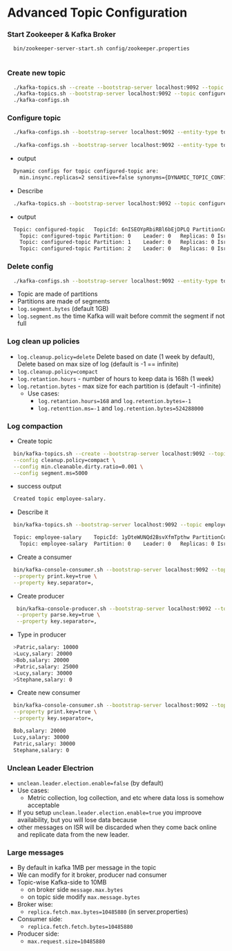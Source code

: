 # Advanced Topic Configuration

### Start Zookeeper & Kafka Broker
```bash
  bin/zookeeper-server-start.sh config/zookeeper.properties
  
```

### Create new topic
```bash
  ./kafka-topics.sh --create --bootstrap-server localhost:9092 --topic configured-topic --replication-factor 1 --partitions 3
  ./kafka-topics.sh --bootstrap-server localhost:9092 --topic configured-topic --describe
  ./kafka-configs.sh
```

### Configure topic
```bash
  ./kafka-configs.sh --bootstrap-server localhost:9092 --entity-type topics --entity-name configured-topic --alter --add-config min.insync.replicas=2
  
  ./kafka-configs.sh --bootstrap-server localhost:9092 --entity-type topics --entity-name configured-topic --describe
```
- output
```bash
  Dynamic configs for topic configured-topic are:
    min.insync.replicas=2 sensitive=false synonyms={DYNAMIC_TOPIC_CONFIG:min.insync.replicas=2, DEFAULT_CONFIG:min.insync.replicas=1} 
```
- Describe
```bash
  ./kafka-topics.sh --bootstrap-server localhost:9092 --topic configured-topic --describe 
```
- output
```bash
  Topic: configured-topic	TopicId: 6nISEOYpRbiRBl6bEjDPLQ	PartitionCount: 3	ReplicationFactor: 1	Configs: min.insync.replicas=2
	Topic: configured-topic	Partition: 0	Leader: 0	Replicas: 0	Isr: 0
	Topic: configured-topic	Partition: 1	Leader: 0	Replicas: 0	Isr: 0
	Topic: configured-topic	Partition: 2	Leader: 0	Replicas: 0	Isr: 0 
```

### Delete config
```bash
  ./kafka-configs.sh --bootstrap-server localhost:9092 --entity-type topics --entity-name configured-topic --alter --delete-config min.insync.replicas
```
- Topic are made of partitions
- Partitions are made of segments
- `log.segment.bytes` (default 1GB)
- `log.segment.ms` the time Kafka will wait before commit the segment if not full

### Log clean up policies
- `log.cleanup.policy=delete` Delete based on date (1 week by default), Delete based on max size of log (default is -1 == infinite)
- `log.cleanup.policy=compact`
- `log.retantion.hours` - number of hours to keep data is 168h (1 week)
- `log.retantion.bytes` - max size for each partition is (default -1 -infinite)
  - Use cases:
    - `log.retantion.hours=168` and `log.retention.bytes=-1`
    - `log.retenttion.ms=-1` and `log.retention.bytes=524288000`

### Log compaction
- Create topic
```bash
  bin/kafka-topics.sh --create --bootstrap-server localhost:9092 --topic employee-salary --replication-factor 1 --partitions 1 \
  --config cleanup.policy=compact \
  --config min.cleanable.dirty.ratio=0.001 \
  --config segment.ms=5000
```
- success output
```bash
  Created topic employee-salary. 
```
- Describe it
```bash
  bin/kafka-topics.sh --bootstrap-server localhost:9092 --topic employee-salary --describe 
```
```bash
  Topic: employee-salary	TopicId: 1yDteWUNQd2BsvXfmTpthw	PartitionCount: 1	ReplicationFactor: 1	Configs: cleanup.policy=compact,min.cleanable.dirty.ratio=0.001,segment.ms=5000
	Topic: employee-salary	Partition: 0	Leader: 0	Replicas: 0	Isr: 0
```
- Create a consumer
```bash
  bin/kafka-console-consumer.sh --bootstrap-server localhost:9092 --topic employee-salary --from-beginning \
  --property print.key=true \
  --property key.separator=,
```
- Create producer
```bash
   bin/kafka-console-producer.sh --bootstrap-server localhost:9092 --topic employee-salary \
   --property parse.key=true \
   --property key.separator=,
```
- Type in producer
```bash
  >Patric,salary: 10000
  >Lucy,salary: 20000
  >Bob,salary: 20000
  >Patric,salary: 25000
  >Lucy,salary: 30000
  >Stephane,salary: 0
```
- Create new consumer
```bash
  bin/kafka-console-consumer.sh --bootstrap-server localhost:9092 --topic employee-salary --from-beginning \
  --property print.key=true \
  --property key.separator=,
```
```bash
  Bob,salary: 20000
  Lucy,salary: 30000
  Patric,salary: 30000
  Stephane,salary: 0
```

### Unclean Leader Electrion
- `unclean.leader.election.enable=false` (by default)
- Use cases:
  - Metric collection, log collection, and etc where data loss is somehow acceptable
- If you setup `unclean.leader.election.enable=true` you improove availability, but you will lose data because
- other messages on ISR will be discarded when they come back online and replicate data from the new leader.

### Large messages
- By default in kafka 1MB per message in the topic
- We can modify for it broker, producer nad consumer
- Topic-wise Kafka-side to 10MB
  - on broker side `message.max.bytes`
  - on topic side modify `max.message.bytes`
- Broker wise:
  - `replica.fetch.max.bytes=10485880` (in server.properties)
- Consumer side:
  - `replica.fetch.fetch.bytes=10485880`
- Producer side:
  - `max.request.size=10485880`
